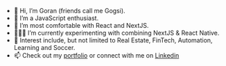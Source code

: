 - 👋 Hi, I’m Goran (friends call me Gogsi).
- 🌱 I’m a JavaScript enthusiast.
- 👀 I’m most comfortable with React and NextJS.
- 👨🏻‍💻 I’m currently experimenting with combining NextJS & React Native.
- 💞️ Interest include, but not limited to Real Estate, FinTech, Automation, Learning and Soccer.
- 📫 Check out my [portfolio] or connect with me on [Linkedin] 

<!---
Gogsii/Gogsii is a ✨ special ✨ repository because its `README.md` (this file) appears on your GitHub profile.
You can click the Preview link to take a look at your changes.
--->

[portfolio]: https://dragutinov.com/
[twitter]: https://twitter.com/gogsii
[linkedin]: https://www.linkedin.com/in/dragutinovic/

